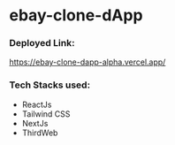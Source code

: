 # ebay-clone-dApp

### **Deployed Link:**
https://ebay-clone-dapp-alpha.vercel.app/

### **Tech Stacks used:**
- ReactJs
- Tailwind CSS
- NextJs
- ThirdWeb
